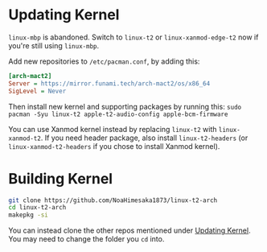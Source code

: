 # Updating Kernel

`linux-mbp` is abandoned. Switch to `linux-t2` or `linux-xanmod-edge-t2` now if you're still using `linux-mbp`.

Add new repositories to `/etc/pacman.conf`, by adding this:

```ini
[arch-mact2]
Server = https://mirror.funami.tech/arch-mact2/os/x86_64
SigLevel = Never
```

Then install new kernel and supporting packages by running this:
`sudo pacman -Syu linux-t2 apple-t2-audio-config apple-bcm-firmware`

You can use Xanmod kernel instead by replacing `linux-t2` with `linux-xanmod-t2`. If you need header package, also install `linux-t2-headers` (or `linux-xanmod-t2-headers` if you chose to install Xanmod kernel).

# Building Kernel

```sh
git clone https://github.com/NoaHimesaka1873/linux-t2-arch
cd linux-t2-arch
makepkg -si
```

You can instead clone the other repos mentioned under [Updating Kernel](https://wiki.t2linux.org/distributions/arch/faq/#updating-kernel). You may need to change the folder you `cd` into.
